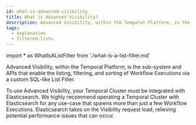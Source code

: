 ```yaml
---
id: what-is-advanced-visibility
title: What is Advanced Visibility?
description: Advanced Visibility, within the Temporal Platform, is the sub-system and APIs that enable the listing, filtering, and sorting of Workflow Executions via an SQL-like query syntax.
tags:
  - explanation
  - filtered-lists
---
```


<!-- prettier-ignore -->
import * as WhatIsAListFilter from './what-is-a-list-filter.md'

<!--TODO
import * as HowToIntegrateElasticsearch from './how-to-integrate-elasticsearch-into-a-temporal-cluster.md'
-->

Advanced Visibility, within the Temporal Platform, is the sub-system and APIs that enable the listing, filtering, and sorting of Workflow Executions via a custom SQL-like <preview page={WhatIsAListFilter}>List Filter</preview>.

<!--TODO
<preview page={HowToIntegrateElasticsearch}>integrated with Elasticsearch</preview>
-->

To use Advanced Visibility, your Temporal Cluster must be integrated with Elasticsearch.
We highly recommend operating a Temporal Cluster with Elasticsearch for any use-case that spawns more than just a few Workflow Executions.
Elasticsearch takes on the Visibility request load, relieving potential performance issues that can occur.
